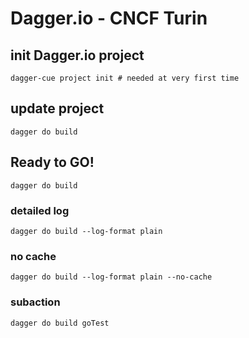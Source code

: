 # Dagger.io - CNCF Turin

## init Dagger.io project

    dagger-cue project init # needed at very first time

## update project

    dagger do build

## Ready to GO!

    dagger do build

### detailed log

    dagger do build --log-format plain

### no cache

    dagger do build --log-format plain --no-cache

### subaction

    dagger do build goTest
